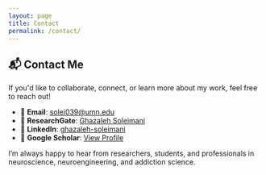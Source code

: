 ```yaml
---
layout: page
title: Contact
permalink: /contact/
---
```


## 📬 Contact Me

If you'd like to collaborate, connect, or learn more about my work, feel free to reach out!

- 📧 **Email**: [solei039@umn.edu](mailto:solei013@umn.edu)
- 🔬 **ResearchGate**: [Ghazaleh Soleimani](https://www.researchgate.net/profile/Ghazaleh-Soleimani)
- 💼 **LinkedIn**: [ghazaleh-soleimani](https://www.linkedin.com/in/ghazaleh-soleimani-3b5940268/)
- 📖 **Google Scholar**: [View Profile](https://scholar.google.com/)

I’m always happy to hear from researchers, students, and professionals in neuroscience, neuroengineering, and addiction science.
